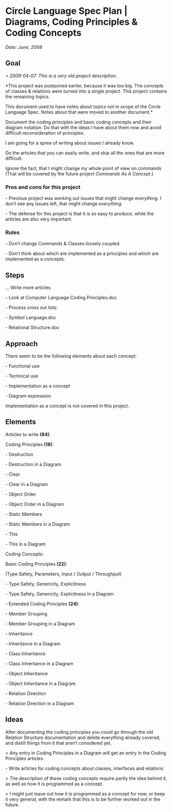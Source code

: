 ﻿Circle Language Spec Plan | Diagrams, Coding Principles & Coding Concepts
=========================================================================

*Date: June, 2008*


Goal
----

*> 2009-04-07: This is a very old project description.*

*This project was postponed earlier, because it was too big. The concepts of classes & relations were turned into a single project. This project contains the remaining topics.

This document used to have notes about topics not in scope of the Circle Language Spec. Notes about that were moved to another document.*

Document the coding principles and basic coding concepts and their diagram notation. Do that with the ideas I have about them now and avoid difficult reconsideration of principles. 

I am going for a spree of writing about issues I already know.

Do the articles that you can easily write, and skip all the ones that are more difficult.

Ignore the fact, that I might change my whole point of view on commands
(That will be covered by the future project *Commands As A Concept*.)
### **Pros and cons for this project**
\- Previous project was working out issues that might change everything.
I don’t see any issues left, that might change *everything*.

\- The defense for this project is that it is so easy to produce, while the articles are also very important.
### **Rules**
\- Don’t change Commands & Classes loosely coupled.

\- Don’t think about which are implemented as a principles and which are implemented as a concepts.


Steps
-----

… Write more articles

\- Look at Computer Language Coding Principles.doc

\- Process cross out lists:

\- Symbol Language.doc

\- Relational Structure.doc


Approach
--------

There seem to be the following elements about each concept:

\- Functional use

\- Technical use

\- Implementation as a concept

\- Diagram expression

Implementation as a concept is not covered in this project.


Elements
--------

Articles to write **(84)**:

Coding Principles **(18)**: 

\- Destruction

\- Destruction in a Diagram

\- Clear

\- Clear in a Diagram

\- Object Order

\- Object Order in a Diagram

\- Static Members

\- Static Members in a Diagram

\- This

\- This in a Diagram

Coding Concepts:

Basic Coding Principles **(22)**:

(Type Safety, Parameters, Input / Output / Throughput)

\- Type Safety, Genericity, Explicitness

\- Type Safety, Genericity, Explicitness in a Diagram

\- Extended Coding Principles **(24)**:

\- Member Grouping

\- Member Grouping in a Diagram

\- Inheritance

\- Inheritance in a Diagram

\- Class Inheritance

\- Class Inheritance in a Diagram

\- Object Inheritance

\- Object Inheritance in a Diagram

\- Relation Direction

\- Relation Direction in a Diagram


Ideas
-----

After documenting the coding principles you could go through the old Relation Structure documentation and delete everything already covered, and distill things from it that aren’t considered yet.

\> Any entry in Coding Principles in a Diagram will get an entry in the Coding Principles articles.

\- Write articles for coding concepts about classes, interfaces and relations

\> The description of these coding concepts require partly the idea behind it, as well as how it is programmed as a concept.

\> I might just leave out how it is programmed as a concept for now, or keep it very general, with the remark that this is to be further worked out in the future.
